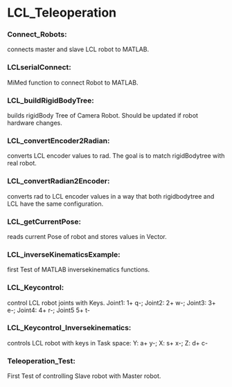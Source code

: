 # LCL_Teleoperation

### Connect_Robots: 
connects master and slave LCL robot to MATLAB.

### LCLserialConnect: 
MiMed function to connect Robot to MATLAB. 

### LCL_buildRigidBodyTree: 
builds rigidBody Tree of Camera Robot. Should be updated if robot hardware changes.

### LCL_convertEncoder2Radian: 
converts LCL encoder values to rad. The goal is to match rigidBodytree with real robot.

### LCL_convertRadian2Encoder: 
converts rad to LCL encoder values in a way that both rigidbodytree and LCL have the same configuration.

### LCL_getCurrentPose: 
reads current Pose of robot and stores values in Vector.

### LCL_inverseKinematicsExample: 
first Test of MATLAB inversekinematics functions.

### LCL_Keycontrol: 
control LCL robot joints with Keys.
Joint1: 1+ q-; Joint2: 2+ w-; Joint3: 3+ e-; Joint4: 4+ r-; Joint5 5+ t-

### LCL_Keycontrol_Inversekinematics: 
controls LCL robot with keys in Task space:
Y: a+ y-; X: s+ x-; Z: d+ c-

### Teleoperation_Test: 
First Test of controlling Slave robot with Master robot.

